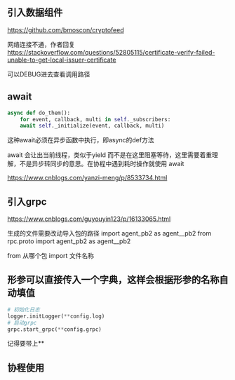 


## 引入数据组件

https://github.com/bmoscon/cryptofeed

网络连接不通，作者回复
https://stackoverflow.com/questions/52805115/certificate-verify-failed-unable-to-get-local-issuer-certificate

可以DEBUG进去查看调用路径


## await

```python
async def do_them():
    for event, callback, multi in self._subscribers:
    await self._initialize(event, callback, multi)
```

这种await必须在异步函数中执行，即async的def方法

await 会让出当前线程，类似于yield 而不是在这里阻塞等待，这里需要着重理解，不是异步转同步的意思。在协程中遇到耗时操作就使用 await

https://www.cnblogs.com/yanzi-meng/p/8533734.html



## 引入grpc

https://www.cnblogs.com/guyouyin123/p/16133065.html

生成的文件需要改动导入包的路径
import agent_pb2 as agent__pb2
from rpc.proto import agent_pb2 as agent__pb2

from 从哪个包 import 文件名称


## 形参可以直接传入一个字典，这样会根据形参的名称自动填值

```python
# 初始化日志
logger.initLogger(**config.log)
# 启动grpc
grpc.start_grpc(**config.grpc)
```

记得要带上**


## 协程使用


